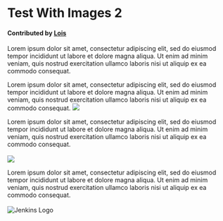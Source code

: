 # Test With Images 2
#### Contributed by [Lois](http://github.com/curfman)

Lorem ipsum dolor sit amet, consectetur adipiscing elit, sed do eiusmod tempor incididunt ut labore et dolore magna aliqua. Ut enim ad minim veniam, quis nostrud exercitation ullamco laboris nisi ut aliquip ex ea commodo consequat.



Lorem ipsum dolor sit amet, consectetur adipiscing elit, sed do eiusmod tempor incididunt ut labore et dolore magna aliqua. Ut enim ad minim veniam, quis nostrud exercitation ullamco laboris nisi ut aliquip ex ea commodo consequat.
<img src='https://github.com/betterscientificsoftware/images/raw/master/use-case-sw-interactions.jpg' class='page lightbox' />


Lorem ipsum dolor sit amet, consectetur adipiscing elit, sed do eiusmod tempor incididunt ut labore et dolore magna aliqua. Ut enim ad minim veniam, quis nostrud exercitation ullamco laboris nisi ut aliquip ex ea commodo consequat.
<br>
<br>
<img src='https://github.com/betterscientificsoftware/images/raw/master/use-case-sw-interactions.jpg' class='page' />

Lorem ipsum dolor sit amet, consectetur adipiscing elit, sed do eiusmod tempor incididunt ut labore et dolore magna aliqua. Ut enim ad minim veniam, quis nostrud exercitation ullamco laboris nisi ut aliquip ex ea commodo consequat.
<br>
<br>
<img src='https://jenkins.io/images/226px-Jenkins_logo.svg.png' alt="Jenkins Logo" class='logo' />


<!---
Publish: yes
Categories: collaboration
Topics: licensing
Tags: bssw-internal
Level: 2
Prerequisites: defaults
Aggregate: none
--->
